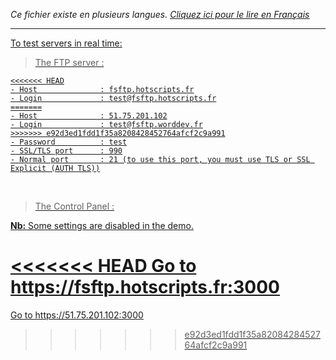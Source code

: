 <i>Ce fichier existe en plusieurs langues. <a href="DEMO-FR.md"><u>Cliquez ici pour le lire en Français</i></a></i>

<hr>

To test servers in real time: <br>

> The FTP server    :

```
<<<<<<< HEAD
- Host              : fsftp.hotscripts.fr
- Login             : test@fsftp.hotscripts.fr
=======
- Host              : 51.75.201.102
- Login             : test@fsftp.worddev.fr
>>>>>>> e92d3ed1fdd1f35a8208428452764afcf2c9a991
- Password          : test
- SSL/TLS port      : 990
- Normal port       : 21 (to use this port, you must use TLS or SSL Explicit (AUTH TLS))
```
<br>

> The Control Panel :

<b>Nb:</b> Some settings are disabled in the demo.<br>

<<<<<<< HEAD
Go to https://fsftp.hotscripts.fr:3000
=======
Go to https://51.75.201.102:3000
>>>>>>> e92d3ed1fdd1f35a8208428452764afcf2c9a991
